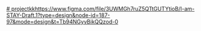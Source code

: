 [# projectkk](https://www.figma.com/file/3UWMGh7ruZ5QTtGUTYtioB/I-am-STAY-Draft.1?type=design&node-id=187-97&mode=design&t=Tb94NGyvBikQQzod-0)https://www.figma.com/file/3UWMGh7ruZ5QTtGUTYtioB/I-am-STAY-Draft.1?type=design&node-id=187-97&mode=design&t=Tb94NGyvBikQQzod-0
